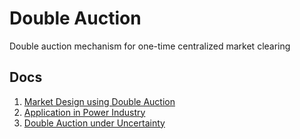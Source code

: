 
# Double Auction

Double auction mechanism for one-time centralized market clearing

## Docs

1. [Market Design using Double Auction](https://github.com/edxu96/DoubleAuction/blob/master/docs/Market.md)
2. [Application in Power Industry](https://github.com/edxu96/DoubleAuction/blob/master/docs/DA-Power.md)
3. [Double Auction under Uncertainty](https://github.com/edxu96/DoubleAuction/blob/master/docs/DA-Uncertainty.md)
